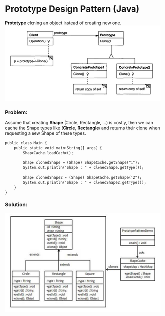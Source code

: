 # Prototype Design Pattern (Java)
**Prototype** cloning an object instead of creating new one.
![](https://github.com/shamy1st/design-pattern-prototype/blob/main/uml.png)
### Problem:
Assume that creating **Shape** (Circle, Rectangle, ...) is costly, then we can cache the Shape types like (**Circle**, **Rectangle**) and returns their clone when requesting a new Shape of these types.

    public class Main {
        public static void main(String[] args) {
            ShapeCache.loadCache();

            Shape clonedShape = (Shape) ShapeCache.getShape("1");
            System.out.println("Shape : " + clonedShape.getType());

            Shape clonedShape2 = (Shape) ShapeCache.getShape("2");
            System.out.println("Shape : " + clonedShape2.getType());
        }
    }
### Solution:
![](https://github.com/shamy1st/design-pattern-prototype/blob/main/uml-solution.png)
